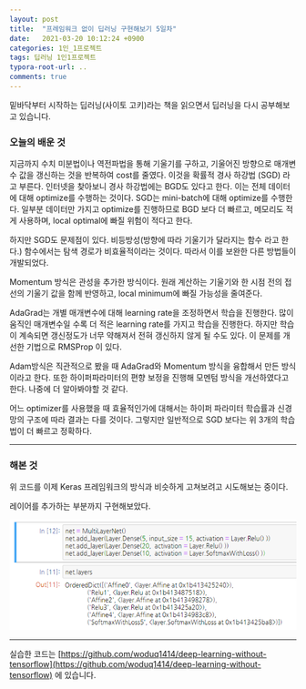 ```yaml
---
layout: post
title:  "프레임워크 없이 딥러닝 구현해보기 5일차"
date:   2021-03-20 10:12:24 +0900
categories: 1인_1프로젝트
tags: 딥러닝 1인1프로젝트
typora-root-url: ..
comments: true
---
```


밑바닥부터 시작하는 딥러닝(사이토 고키)라는 책을 읽으면서 딥러닝을 다시 공부해보고 있습니다. 



### 오늘의 배운 것

지금까지 수치 미분법이나 역전파법을 통해 기울기를 구하고, 기울어진 방향으로 매개변수 값을 갱신하는 것을 반복하여 cost를 줄였다. 이것을 확률적 경사 하강법 (SGD) 라고 부른다. 인터넷을 찾아보니 경사 하강법에는 BGD도 있다고 한다. 이는 전체 데이터에 대해 optimize를 수행하는 것이다. SGD는 mini-batch에 대해 optimize를 수행한다. 일부분 데이터만 가지고 optimize를 진행하므로 BGD 보다 더 빠르고, 메모리도 적게 사용하며, local optimal에 빠질 위험이 적다고 한다.

하지만 SGD도 문제점이 있다. 비등방성(방향에 따라 기울기가 달라지는 함수 라고 한다.) 함수에서는 탐색 경로가 비효율적이라는 것이다. 따라서 이를 보완한 다른 방법들이 개발되었다.

Momentum 방식은 관성을 추가한 방식이다. 원래 계산하는 기울기와 한 시점 전의 접선의 기울기 값을 함께 반영하고, local minimum에 빠질 가능성을 줄여준다. 

AdaGrad는 개별 매개변수에 대해 learning rate을 조정하면서 학습을 진행한다. 많이 움직인 매개변수일 수록 더 적은 learning rate를 가지고 학습을 진행한다. 하지만 학습이 계속되면 갱신정도가 너무 약해져서 전혀 갱신하지 않게 될 수도 있다. 이 문제를 개선한 기법으로 RMSProp 이 있다.

Adam방식은 직관적으로 봤을 때 AdaGrad와 Momentum 방식을 융합해서 만든 방식이라고 한다. 또한 하이퍼파라미터의 편향 보정을 진행해 모멘텀 방식을 개선하였다고 한다. 나중에 더 알아봐야할 것 같다.

 어느 optimizer를 사용했을 때 효율적인가에 대해서는 하이퍼 파라미터 학습률과 신경망의 구조에 따라 결과는 다를 것이다. 그렇지만 일반적으로 SGD 보다는 위 3개의 학습법이 더 빠르고 정확하다. 





------

### 해본 것

위 코드를 이제 Keras 프레임워크의 방식과 비슷하게 고쳐보려고 시도해보는 중이다.

레이어를 추가하는 부분까지 구현해보았다.

![1](/assets/images/post/20210320/1.png)

------

실습한 코드는 [https://github.com/woduq1414/deep-learning-without-tensorflow](https://github.com/woduq1414/deep-learning-without-tensorflow) 에 있습니다.


